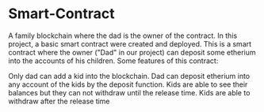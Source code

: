 # Smart-Contract
A family blockchain where the dad is the owner of the contract.
In this project, a basic smart contract were created and deployed. This is a smart contract where the owner ("Dad" in our project) can deposit some etherium into the accounts of his children. Some features of this contract:

Only dad can add a kid into the blockchain.
Dad can deposit etherium into any account of the kids by the deposit function.
Kids are able to see their balances but they can not withdraw until the release time.
Kids are able to withdraw after the release time
